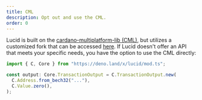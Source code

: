 ```yaml
---
title: CML
description: Opt out and use the CML.
order: 0
---
```


Lucid is built on the
[cardano-multiplatform-lib (CML)](https://github.com/dcSpark/cardano-multiplatform-lib),
but utilizes a customized fork that can be accessed
[here](https://github.com/spacebudz/lucid/tree/main/src/core/libs/cardano_multiplatform_lib).
If Lucid doesn't offer an API that meets your specific needs, you have the
option to use the CML directly:

```ts
import { C, Core } from "https://deno.land/x/lucid/mod.ts";

const output: Core.TransactionOutput = C.TransactionOutput.new(
  C.Address.from_bech32("..."),
  C.Value.zero(),
);
```
